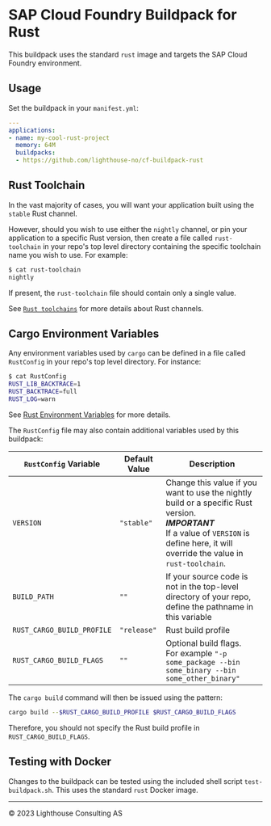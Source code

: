 # SAP Cloud Foundry Buildpack for Rust

This buildpack uses the standard `rust` image and targets the SAP Cloud Foundry environment.

## Usage

Set the buildpack in your `manifest.yml`:

```yaml
---
applications:
- name: my-cool-rust-project
  memory: 64M
  buildpacks:
  - https://github.com/lighthouse-no/cf-buildpack-rust
```

## Rust Toolchain

In the vast majority of cases, you will want your application built using the `stable` Rust channel.

However, should you wish to use either the `nightly` channel, or pin your application to a specific Rust version, then create a file called `rust-toolchain` in your repo's top level directory containing the specific toolchain name you wish to use.
For example:

```sh
$ cat rust-toolchain
nightly
```

If present, the `rust-toolchain` file should contain only a single value.

See [`Rust toolchains`](https://rust-lang.github.io/rustup/concepts/toolchains.html) for more details about Rust channels.

## Cargo Environment Variables

Any environment variables used by `cargo` can be defined in a file called `RustConfig` in your repo's top level directory.
For instance:

```sh
$ cat RustConfig
RUST_LIB_BACKTRACE=1
RUST_BACKTRACE=full
RUST_LOG=warn
```

See [Rust Environment Variables](https://rust-lang.github.io/rustup/environment-variables.html) for more details.

The `RustConfig` file may also contain additional variables used by this buildpack:

| `RustConfig` Variable | Default Value | Description
|---|---|---
| `VERSION` | `"stable"` | Change this value if you want to use the nightly build or a specific Rust version.<br>***IMPORTANT***<br>If a value of `VERSION` is define here, it will override the value in `rust-toolchain`.
| `BUILD_PATH` | `""` | If your source code is not in the top-level directory of your repo, define the pathname in this variable
| `RUST_CARGO_BUILD_PROFILE` | `"release"` | Rust build profile
| `RUST_CARGO_BUILD_FLAGS` | `""` | Optional build flags.<br>For example `"-p some_package --bin some_binary --bin some_other_binary"`

The `cargo build` command will then be issued using the pattern:

```sh
cargo build --$RUST_CARGO_BUILD_PROFILE $RUST_CARGO_BUILD_FLAGS
```

Therefore, you should not specify the Rust build profile in `RUST_CARGO_BUILD_FLAGS`.

## Testing with Docker

Changes to the buildpack can be tested using the included shell script `test-buildpack.sh`.
This uses the standard `rust` Docker image.

-----
&copy; 2023 Lighthouse Consulting AS

